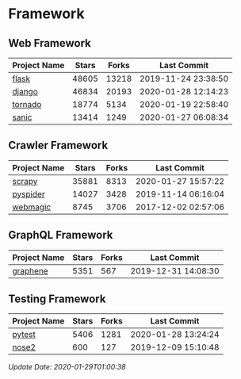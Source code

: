 # Framework

## Web Framework

| Project Name | Stars | Forks | Last Commit |
| ------------ | ----- | ----- | ----------- |
| [flask](https://github.com/pallets/flask) | 48605 | 13218 | 2019-11-24 23:38:50 |
| [django](https://github.com/django/django) | 46834 | 20193 | 2020-01-28 12:14:23 |
| [tornado](https://github.com/tornadoweb/tornado) | 18774 | 5134 | 2020-01-19 22:58:40 |
| [sanic](https://github.com/huge-success/sanic) | 13414 | 1249 | 2020-01-27 06:08:34 |

## Crawler Framework

| Project Name | Stars | Forks | Last Commit |
| ------------ | ----- | ----- | ----------- |
| [scrapy](https://github.com/scrapy/scrapy) | 35881 | 8313 | 2020-01-27 15:57:22 |
| [pyspider](https://github.com/binux/pyspider) | 14027 | 3428 | 2019-11-14 06:16:04 |
| [webmagic](https://github.com/code4craft/webmagic) | 8745 | 3706 | 2017-12-02 02:57:06 |

## GraphQL Framework

| Project Name | Stars | Forks | Last Commit |
| ------------ | ----- | ----- | ----------- |
| [graphene](https://github.com/graphql-python/graphene) | 5351 | 567 | 2019-12-31 14:08:30 |

## Testing Framework

| Project Name | Stars | Forks | Last Commit |
| ------------ | ----- | ----- | ----------- |
| [pytest](https://github.com/pytest-dev/pytest) | 5406 | 1281 | 2020-01-28 13:24:24 |
| [nose2](https://github.com/nose-devs/nose2) | 600 | 127 | 2019-12-09 15:10:48 |

*Update Date: 2020-01-29T01:00:38*